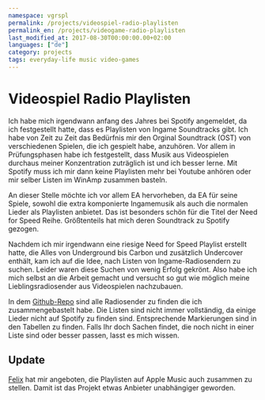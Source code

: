 ```yaml
---
namespace: vgrspl
permalink: /projects/videospiel-radio-playlisten
permalink_en: /projects/videogame-radio-playlisten
last_modified_at: 2017-08-30T00:00:00.00+02:00
languages: ["de"]
category: projects
tags: everyday-life music video-games
---
```


# Videospiel Radio Playlisten

Ich habe mich irgendwann anfang des Jahres bei Spotify angemeldet, da ich festgestellt hatte, dass es Playlisten von Ingame Soundtracks gibt.
Ich habe von Zeit zu Zeit das Bedürfnis mir den Orginal Soundtrack (OST) von verschiedenen Spielen, die ich gespielt habe, anzuhören.
Vor allem in Prüfungsphasen habe ich festgestellt, dass Musik aus Videospielen durchaus meiner Konzentration zuträglich ist und ich besser lerne.
Mit Spotify muss ich mir dann keine Playlisten mehr bei Youtube anhören oder mir selber Listen im WinAmp zusammen basteln.

An dieser Stelle möchte ich vor allem EA hervorheben, da EA für seine Spiele, sowohl die extra komponierte Ingamemusik als auch die normalen Lieder als Playlisten anbietet.
Das ist besonders schön für die Titel der Need for Speed Reihe.
Größtenteils hat mich deren Soundtrack zu Spotify gezogen.

Nachdem ich mir irgendwann eine riesige Need for Speed Playlist erstellt hatte, die Alles von Underground bis Carbon und zusätzlich Undercover enthält, kam ich auf die Idee, nach Listen von Ingame-Radiosendern zu suchen.
Leider waren diese Suchen von wenig Erfolg gekrönt.
Also habe ich mich selbst an die Arbeit gemacht und versucht so gut wie möglich meine Lieblingsradiosender aus Videospielen nachzubauen.

In dem [Github-Repo][repo] sind alle Radiosender zu finden die ich zusammengebastelt habe.
Die Listen sind nicht immer vollständig, da einige Lieder nicht auf Spotify zu finden sind.
Entsprechende Markierungen sind in den Tabellen zu finden.
Falls Ihr doch Sachen findet, die noch nicht in einer Liste sind oder besser passen, lasst es mich wissen.

[repo]: https://github.com/MarauderXtreme/video-game-radiostation-playlists

## Update

[Felix][felix] hat mir angeboten, die Playlisten auf Apple Music auch zusammen zu stellen.
Damit ist das Projekt etwas Anbieter unabhängiger geworden.

[felix]: https://felixdoering.com/
